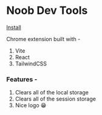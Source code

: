 # Noob Dev Tools

[Install](https://chromewebstore.google.com/detail/pcoflkopahgcmbniphgncfmkofaeaflk)

Chrome extension built with -

1. Vite️
2. React
3. TailwindCSS

### Features -
1. Clears all of the local storage
2. Clears all of the session storage
3. Nice logo 😁
